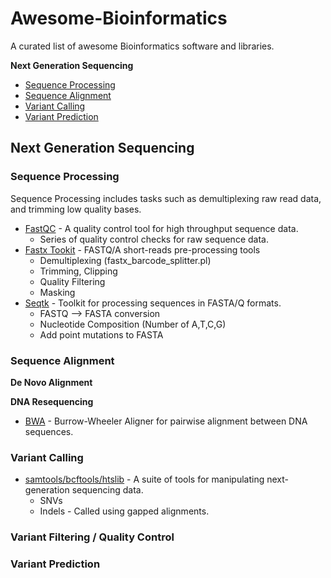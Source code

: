 Awesome-Bioinformatics
======================

A curated list of awesome Bioinformatics software and libraries.

__Next Generation Sequencing__

* [Sequence Processing](#sequence-processing)
* [Sequence Alignment](#sequence-alignment)
* [Variant Calling](#variant-calling)
* [Variant Prediction](#variant-prediction)


## Next Generation Sequencing

### Sequence Processing 

Sequence Processing includes tasks such as demultiplexing raw read data, and trimming low quality bases.


* [FastQC](http://www.bioinformatics.babraham.ac.uk/projects/fastqc/) - A quality control tool for high throughput sequence data.
	* Series of quality control checks for raw sequence data.
* [Fastx Tookit](http://hannonlab.cshl.edu/fastx_toolkit/) - FASTQ/A short-reads pre-processing tools
	* Demultiplexing (fastx\_barcode\_splitter.pl)
	* Trimming, Clipping
	* Quality Filtering
	* Masking
* [Seqtk](https://github.com/lh3/seqtk) - Toolkit for processing sequences in FASTA/Q formats.
	* FASTQ --> FASTA conversion
	* Nucleotide Composition (Number of A,T,C,G)
	* Add point mutations to FASTA

### Sequence Alignment

__De Novo Alignment__

__DNA Resequencing__

* [BWA](https://github.com/lh3/bwa) - Burrow-Wheeler Aligner for pairwise alignment between DNA sequences. 

### Variant Calling

* [samtools/bcftools/htslib](https://github.com/samtools/samtools) - A suite of tools for manipulating next-generation sequencing data.
	* SNVs
	* Indels - Called using gapped alignments. 

### Variant Filtering / Quality Control

### Variant Prediction

